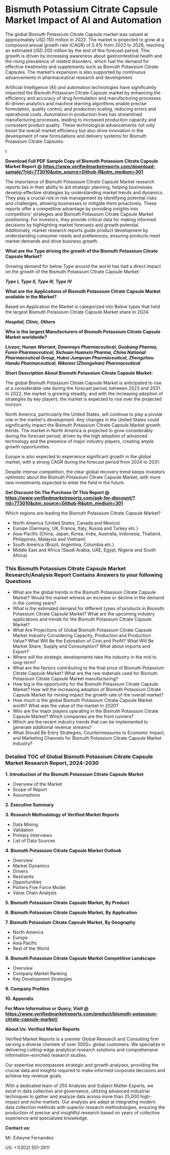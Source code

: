 <meta name="title" content="Global Bismuth Potassium Citrate Capsule Market Impact of AI and Automation"><meta name="description" content="The global Bismuth Potassium Citrate Capsule market was valued at approximately USD 150 million in 2022. The market is projected to grow at a compound annual growth ra"><meta name="title" content="Bismuth Potassium Citrate Capsule Market Size, Share, Scope, Trends, Growth, Opportunities, Analysis, Forecast"><h1>Bismuth Potassium Citrate Capsule Market Impact of AI and Automation</h1><p>The global Bismuth Potassium Citrate Capsule market was valued at approximately USD 150 million in 2022. The market is projected to grow at a compound annual growth rate (CAGR) of 5.4% from 2023 to 2028, reaching an estimated USD 200 million by the end of this forecast period. This growth is driven by increasing awareness about gastrointestinal health and the rising prevalence of related disorders, which fuel the demand for effective treatments and supplements such as Bismuth Potassium Citrate Capsules. The market's expansion is also supported by continuous advancements in pharmaceutical research and development.</p><p>Artificial Intelligence (AI) and automation technologies have significantly impacted the Bismuth Potassium Citrate Capsule market by enhancing the efficiency and accuracy of drug formulation and manufacturing processes. AI-driven analytics and machine learning algorithms enable precise formulation, quality control, and production scaling, reducing errors and operational costs. Automation in production lines has streamlined manufacturing processes, leading to increased production capacity and consistent product quality. These technological advancements not only boost the overall market efficiency but also drive innovation in the development of new formulations and delivery systems for Bismuth Potassium Citrate Capsules.</p>t</p><p id="" class=""><strong>Download Full PDF Sample Copy of Bismuth Potassium Citrate Capsule Market Report @ <a href="https://www.verifiedmarketreports.com/download-sample/?rid=773010&utm_source=Github-R&utm_medium=301" target="_blank">https://www.verifiedmarketreports.com/download-sample/?rid=773010&utm_source=Github-R&utm_medium=301</a></strong></p><p>The importance of&nbsp;Bismuth Potassium Citrate Capsule Market research reports lies in their ability to aid strategic planning, helping businesses develop effective strategies by understanding market trends and dynamics. They play a crucial role in risk management by identifying potential risks and challenges, allowing businesses to mitigate them proactively. These reports offer a competitive advantage by providing insights into competitors' strategies and Bismuth Potassium Citrate Capsule Market positioning. For investors, they provide critical data for making informed decisions by highlighting market forecasts and growth potential. Additionally, market research reports guide product development by understanding consumer needs and preferences, ensuring products meet market demands and drive business growth.</p><p><strong>What are the&nbsp;Type driving the growth of the Bismuth Potassium Citrate Capsule Market?</strong></p><p id="" class="">Growing demand for below Type around the world has had a direct impact on the growth of the Bismuth Potassium Citrate Capsule Market:</p><em><strong>Type I, Type II, Type III, Type IV</strong></em></p><strong>What are the&nbsp;Applications&nbsp;of Bismuth Potassium Citrate Capsule Market available in the Market?</strong></p><p id="" class="">Based on Application the Market is categorized into Below types that held the largest Bismuth Potassium Citrate Capsule Market share In 2024.</p><em><strong>Hospital, Clinic, Others</strong></em></p><strong>Who is the largest Manufacturers of Bismuth Potassium Citrate Capsule Market worldwide?</strong></p><p><em><strong>Livzon, Hunan Warrant, Dawnrays Pharmaceutical, Guobang Pharma, Furen Pharmaceutical, Sichuan Huanxin Pharma, China National Pharmaceutical Group, Hubei Jumpcan Pharmaceutical, Zhengzhou Handu Pharmaceutical, Nikemei (Zhongshan) Pharmaceutical</strong></em></p><p id="" class=""><strong>Short Description About Bismuth Potassium Citrate Capsule Market:</strong></p><p>The global Bismuth Potassium Citrate Capsule Market is anticipated to rise at a considerable rate during the forecast period, between 2023 and 2031. In 2022, the market is growing steadily, and with the increasing adoption of strategies by key players, the market is expected to rise over the projected horizon.</p><p>North America, particularly the United States, will continue to play a pivotal role in the market's development. Any changes in the United States could significantly impact the Bismuth Potassium Citrate Capsule Market growth trends. The market in North America is projected to grow considerably during the forecast period, driven by the high adoption of advanced technology and the presence of major industry players, creating ample growth opportunities.</p><p>Europe is also expected to experience significant growth in the global market, with a strong CAGR during the forecast period from 2024 to 2031.</p><p>Despite intense competition, the clear global recovery trend keeps investors optimistic about the Bismuth Potassium Citrate Capsule Market, with more new investments expected to enter the field in the future.</p><p id="" class=""><strong>Get Discount On The Purchase Of This Report @ <a href="https://www.verifiedmarketreports.com/ask-for-discount/?rid=773010&utm_source=Github-R&utm_medium=301" target="_blank">https://www.verifiedmarketreports.com/ask-for-discount/?rid=773010&utm_source=Github-R&utm_medium=301</a></strong></p>Which regions are leading the Bismuth Potassium Citrate Capsule Market?</p><ul><li>North America (United States, Canada and Mexico)</li><li>Europe (Germany, UK, France, Italy, Russia and Turkey etc.)</li><li>Asia-Pacific (China, Japan, Korea, India, Australia, Indonesia, Thailand, Philippines, Malaysia and Vietnam)</li><li>South America (Brazil, Argentina, Columbia etc.)</li><li>Middle East and Africa (Saudi Arabia, UAE, Egypt, Nigeria and South Africa)</li></ul><h3 id="" class="">This Bismuth Potassium Citrate Capsule Market Research/Analysis Report Contains Answers to your following Questions</h3><ul><li>What are the global trends in the Bismuth Potassium Citrate Capsule Market? Would the market witness an increase or decline in the demand in the coming years?</li><li>What is the estimated demand for different types of products in Bismuth Potassium Citrate Capsule Market? What are the upcoming industry applications and trends for the Bismuth Potassium Citrate Capsule Market?</li><li>What Are Projections of Global Bismuth Potassium Citrate Capsule Market Industry Considering Capacity, Production and Production Value? What Will Be the Estimation of Cost and Profit? What Will Be Market Share, Supply and Consumption? What about imports and Export?</li><li>Where will the strategic developments take the industry in the mid to long-term?</li><li>What are the factors contributing to the final price of Bismuth Potassium Citrate Capsule Market? What are the raw materials used for Bismuth Potassium Citrate Capsule Market manufacturing?</li><li>How big is the opportunity for the Bismuth Potassium Citrate Capsule Market? How will the increasing adoption of Bismuth Potassium Citrate Capsule Market for mining impact the growth rate of the overall market?</li><li>How much is the global Bismuth Potassium Citrate Capsule Market worth? What was the value of the market In 2020?</li><li>Who are the major players operating in the Bismuth Potassium Citrate Capsule Market? Which companies are the front runners?</li><li>Which are the recent industry trends that can be implemented to generate additional revenue streams?</li><li>What Should Be Entry Strategies, Countermeasures to Economic Impact, and Marketing Channels for Bismuth Potassium Citrate Capsule Market Industry?</li></ul><h3 id="" class="">Detailed TOC of Global Bismuth Potassium Citrate Capsule Market Research Report, 2024-2030</h3><p id="" class=""><strong>1. Introduction of the Bismuth Potassium Citrate Capsule Market</strong></p><ul><li>Overview of the Market</li><li>Scope of Report</li><li>Assumptions</li></ul><p id="" class=""><strong>2. Executive Summary</strong></p><p id="" class=""><strong>3. Research Methodology of Verified Market Reports</strong></p><ul><li>Data Mining</li><li>Validation</li><li>Primary Interviews</li><li>List of Data Sources</li></ul><p id="" class=""><strong>4. Bismuth Potassium Citrate Capsule Market Outlook</strong></p><ul><li>Overview</li><li>Market Dynamics</li><li>Drivers</li><li>Restraints</li><li>Opportunities</li><li>Porters Five Force Model</li><li>Value Chain Analysis</li></ul><p id="" class=""><strong>5. Bismuth Potassium Citrate Capsule Market, By Product</strong></p><p id="" class=""><strong>6. Bismuth Potassium Citrate Capsule Market, By Application</strong></p><p id="" class=""><strong>7. Bismuth Potassium Citrate Capsule Market, By Geography</strong></p><ul><li>North America</li><li>Europe</li><li>Asia Pacific</li><li>Rest of the World</li></ul><p id="" class=""><strong>8. Bismuth Potassium Citrate Capsule Market Competitive Landscape</strong></p><ul><li>Overview</li><li>Company Market Ranking</li><li>Key Development Strategies</li></ul><p id="" class=""><strong>9. Company Profiles</strong></p><p id="" class=""><strong>10. Appendix</strong></p><p id="" class=""><strong>For More Information or Query, Visit @ <a href="https://www.verifiedmarketreports.com/product/bismuth-potassium-citrate-capsule-market/" target="_blank">https://www.verifiedmarketreports.com/product/bismuth-potassium-citrate-capsule-market/</a></strong></p><p id="" class=""><strong>About Us: Verified Market Reports</strong></p><p id="" class="">Verified Market Reports is a premier Global Research and Consulting firm serving a diverse clientele of over 5000+ global customers. We specialize in delivering cutting-edge analytical research solutions and comprehensive information-enriched research studies.</p><p id="" class="">Our expertise encompasses strategic and growth analyses, providing the crucial data and insights required to make informed corporate decisions and achieve key revenue goals.</p><p id="" class="">With a dedicated team of 250 Analysts and Subject Matter Experts, we excel in data collection and governance, utilizing advanced industrial techniques to gather and analyze data across more than 25,000 high-impact and niche markets. Our analysts are adept at integrating modern data collection methods with superior research methodologies, ensuring the production of precise and insightful research based on years of collective experience and specialized knowledge.</p><p id="" class=""><strong>Contact us:</strong></p><p id="" class="">Mr. Edwyne Fernandes</p><p id="" class="">US: +1(302) 551-2611</p>